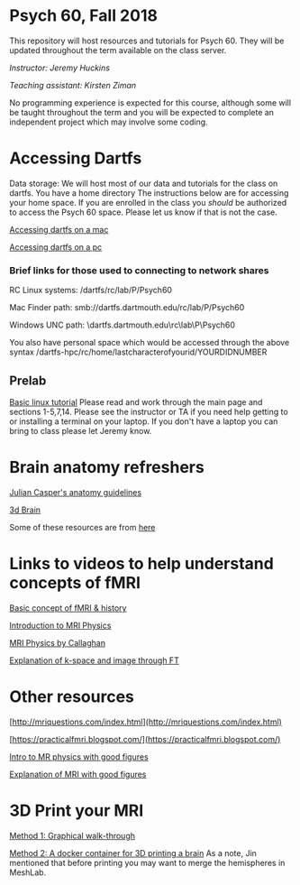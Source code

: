 # Psych 60, Fall 2018
This repository will host resources and tutorials for Psych 60. They will be updated throughout the term available on the class server. 

*Instructor: Jeremy Huckins*

*Teaching assistant: Kirsten Ziman*

No programming experience is expected for this course, although some will be taught throughout the term and you will be expected to complete an independent project which may involve some coding.

# Accessing Dartfs
Data storage: We will host most of our data and tutorials for the class on dartfs. You have a home directory The instructions below are for accessing your home space. If you are enrolled in the class you *should* be authorized to access the Psych 60 space. Please let us know if that is not the case.

[Accessing dartfs on a mac](https://tech.dartmouth.edu/itc/services-support/help-yourself/knowledge-base/access-dartfs-macintosh)

[Accessing dartfs on a pc](https://tech.dartmouth.edu/itc/services-support/help-yourself/knowledge-base/access-dartfs-windows)

### Brief links for those used to connecting to network shares

RC Linux systems:      /dartfs/rc/lab/P/Psych60

Mac Finder path:  smb://dartfs.dartmouth.edu/rc/lab/P/Psych60

Windows UNC path:     \\dartfs.dartmouth.edu\rc\lab\P\Psych60

You also have personal space which would be accessed through the above syntax /dartfs-hpc/rc/home/lastcharacterofyourid/YOURDIDNUMBER


## Prelab
[ Basic linux tutorial](https://ryanstutorials.net/linuxtutorial/) Please read and work through the main page and sections 1-5,7,14. Please see the instructor or TA if you need help getting to or installing a terminal on your laptop. If you don't have a laptop you can bring to class please let Jeremy know.



# Brain anatomy refreshers

[Julian Casper's anatomy guidelines](https://www.humanbrainmapping.org/files/2017/ED%20Courses/Course%20Materials/Anatomy_Caspers_Julian.pdf)

[3d Brain](https://www.brainfacts.org/3D-Brain#intro=false&focus=Brain-cerebral_hemisphere-right)

Some of these resources are from [here](https://pbeukema.github.io/labhacks/#fmri)

# Links to videos to help understand concepts of fMRI

[Basic concept of fMRI & history](https://www.youtube.com/watch?v=djAxjtN_7VE)

[Introduction to MRI Physics](https://www.youtube.com/watch?v=Ok9ILIYzmaY)

[MRI Physics by Callaghan](http://mriquestions.com/callaghan-videos-on-nmr.html)

[Explanation of k-space and image through FT](https://www.youtube.com/watch?v=FI5frNsRTI4)

# Other resources
[http://mriquestions.com/index.html](http://mriquestions.com/index.html)

[https://practicalfmri.blogspot.com/](https://practicalfmri.blogspot.com/)

[Intro to MR physics with good figures](https://mrimaster.com/physics%20intro.html)

[Explanation of MRI with good figures](https://www.researchgate.net/publication/49645994_Cardiovascular_magnetic_resonance_physics_for_clinicians_Part_I)

# 3D Print your MRI
[Method 1: Graphical walk-through](https://imgur.com/a/3mFsX)

[Method 2: A docker container for 3D printing a brain](https://github.com/danjonpeterson/brain_printer)
As a note, Jin mentioned that before printing you may want to merge the hemispheres in MeshLab.

